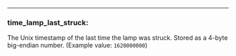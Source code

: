 ---
### **time_lamp_last_struck:**
The Unix timestamp of the last time the lamp was struck. Stored as a 4-byte big-endian number. (Example value: `1620000000`)
